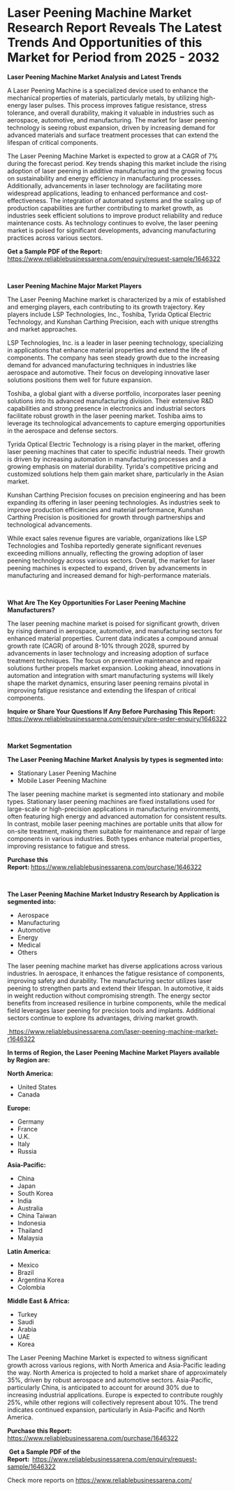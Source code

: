<p><h1>Laser Peening Machine Market Research Report Reveals The Latest Trends And Opportunities of this Market for Period from 2025 - 2032</h1></p><p><strong>Laser Peening Machine Market Analysis and Latest Trends</strong></p>
<p><p>A Laser Peening Machine is a specialized device used to enhance the mechanical properties of materials, particularly metals, by utilizing high-energy laser pulses. This process improves fatigue resistance, stress tolerance, and overall durability, making it valuable in industries such as aerospace, automotive, and manufacturing. The market for laser peening technology is seeing robust expansion, driven by increasing demand for advanced materials and surface treatment processes that can extend the lifespan of critical components.</p><p>The Laser Peening Machine Market is expected to grow at a CAGR of 7% during the forecast period. Key trends shaping this market include the rising adoption of laser peening in additive manufacturing and the growing focus on sustainability and energy efficiency in manufacturing processes. Additionally, advancements in laser technology are facilitating more widespread applications, leading to enhanced performance and cost-effectiveness. The integration of automated systems and the scaling up of production capabilities are further contributing to market growth, as industries seek efficient solutions to improve product reliability and reduce maintenance costs. As technology continues to evolve, the laser peening market is poised for significant developments, advancing manufacturing practices across various sectors.</p></p>
<p><strong>Get a Sample PDF of the Report:&nbsp;</strong> <a href="https://www.reliablebusinessarena.com/enquiry/request-sample/1646322?utm_campaign=1905&utm_medium=2&utm_source=Github&utm_content=ia&utm_term=23022025&utm_id=laser-peening-machine">https://www.reliablebusinessarena.com/enquiry/request-sample/1646322</a></p>
<p>&nbsp;</p>
<p><strong>Laser Peening Machine Major Market Players</strong></p>
<p><p>The Laser Peening Machine market is characterized by a mix of established and emerging players, each contributing to its growth trajectory. Key players include LSP Technologies, Inc., Toshiba, Tyrida Optical Electric Technology, and Kunshan Carthing Precision, each with unique strengths and market approaches.</p><p>LSP Technologies, Inc. is a leader in laser peening technology, specializing in applications that enhance material properties and extend the life of components. The company has seen steady growth due to the increasing demand for advanced manufacturing techniques in industries like aerospace and automotive. Their focus on developing innovative laser solutions positions them well for future expansion.</p><p>Toshiba, a global giant with a diverse portfolio, incorporates laser peening solutions into its advanced manufacturing division. Their extensive R&D capabilities and strong presence in electronics and industrial sectors facilitate robust growth in the laser peening market. Toshiba aims to leverage its technological advancements to capture emerging opportunities in the aerospace and defense sectors.</p><p>Tyrida Optical Electric Technology is a rising player in the market, offering laser peening machines that cater to specific industrial needs. Their growth is driven by increasing automation in manufacturing processes and a growing emphasis on material durability. Tyrida's competitive pricing and customized solutions help them gain market share, particularly in the Asian market.</p><p>Kunshan Carthing Precision focuses on precision engineering and has been expanding its offering in laser peening technologies. As industries seek to improve production efficiencies and material performance, Kunshan Carthing Precision is positioned for growth through partnerships and technological advancements.</p><p>While exact sales revenue figures are variable, organizations like LSP Technologies and Toshiba reportedly generate significant revenues exceeding millions annually, reflecting the growing adoption of laser peening technology across various sectors. Overall, the market for laser peening machines is expected to expand, driven by advancements in manufacturing and increased demand for high-performance materials.</p></p>
<p>&nbsp;</p>
<p><strong>What Are The Key Opportunities For Laser Peening Machine Manufacturers?</strong></p>
<p><p>The laser peening machine market is poised for significant growth, driven by rising demand in aerospace, automotive, and manufacturing sectors for enhanced material properties. Current data indicates a compound annual growth rate (CAGR) of around 8-10% through 2028, spurred by advancements in laser technology and increasing adoption of surface treatment techniques. The focus on preventive maintenance and repair solutions further propels market expansion. Looking ahead, innovations in automation and integration with smart manufacturing systems will likely shape the market dynamics, ensuring laser peening remains pivotal in improving fatigue resistance and extending the lifespan of critical components.</p></p>
<p><strong>Inquire or Share Your Questions If Any Before Purchasing This Report:</strong> <a href="https://www.reliablebusinessarena.com/enquiry/pre-order-enquiry/1646322?utm_campaign=1905&utm_medium=2&utm_source=Github&utm_content=ia&utm_term=23022025&utm_id=laser-peening-machine">https://www.reliablebusinessarena.com/enquiry/pre-order-enquiry/1646322</a></p>
<p>&nbsp;</p>
<p><strong>Market Segmentation</strong></p>
<p><strong>The Laser Peening Machine Market Analysis by types is segmented into:</strong></p>
<p><ul><li>Stationary Laser Peening Machine</li><li>Mobile Laser Peening Machine</li></ul></p>
<p><p>The laser peening machine market is segmented into stationary and mobile types. Stationary laser peening machines are fixed installations used for large-scale or high-precision applications in manufacturing environments, often featuring high energy and advanced automation for consistent results. In contrast, mobile laser peening machines are portable units that allow for on-site treatment, making them suitable for maintenance and repair of large components in various industries. Both types enhance material properties, improving resistance to fatigue and stress.</p></p>
<p><strong>Purchase this Report:&nbsp;</strong><a href="https://www.reliablebusinessarena.com/purchase/1646322?utm_campaign=1905&utm_medium=2&utm_source=Github&utm_content=ia&utm_term=23022025&utm_id=laser-peening-machine">https://www.reliablebusinessarena.com/purchase/1646322</a></p>
<p>&nbsp;</p>
<p><strong>The Laser Peening Machine Market Industry Research by Application is segmented into:</strong></p>
<p><ul><li>Aerospace</li><li>Manufacturing</li><li>Automotive</li><li>Energy</li><li>Medical</li><li>Others</li></ul></p>
<p><p>The laser peening machine market has diverse applications across various industries. In aerospace, it enhances the fatigue resistance of components, improving safety and durability. The manufacturing sector utilizes laser peening to strengthen parts and extend their lifespan. In automotive, it aids in weight reduction without compromising strength. The energy sector benefits from increased resilience in turbine components, while the medical field leverages laser peening for precision tools and implants. Additional sectors continue to explore its advantages, driving market growth.</p></p>
<p><a href="https://www.reliablebusinessarena.com/laser-peening-machine-market-r1646322?utm_campaign=1905&utm_medium=2&utm_source=Github&utm_content=ia&utm_term=23022025&utm_id=laser-peening-machine">&nbsp;https://www.reliablebusinessarena.com/laser-peening-machine-market-r1646322</a></p>
<p><strong>In terms of Region, the Laser Peening Machine Market Players available by Region are:</strong></p>
<p>
    <p> <strong> North America: </strong>
        <ul>
            <li>United States</li>
            <li>Canada</li>
        </ul>
        </p> 
    <p> <strong> Europe: </strong>
        <ul>
            <li>Germany</li>
            <li>France</li>
            <li>U.K.</li>
            <li>Italy</li>
            <li>Russia</li>
        </ul>
        </p> 
    <p> <strong> Asia-Pacific: </strong>
        <ul>
            <li>China</li>
            <li>Japan</li>
            <li>South Korea</li>
            <li>India</li>
            <li>Australia</li>
            <li>China Taiwan</li>
            <li>Indonesia</li>
            <li>Thailand</li>
            <li>Malaysia</li>
        </ul>
        </p> 
    <p> <strong> Latin America: </strong>
        <ul>
            <li>Mexico</li>
            <li>Brazil</li>
            <li>Argentina Korea</li>
            <li>Colombia</li>
        </ul>
        </p> 
    <p> <strong> Middle East & Africa: </strong>
        <ul>
            <li>Turkey</li>
            <li>Saudi</li>
            <li>Arabia</li>
            <li>UAE</li>
            <li>Korea</li>
        </ul>
    </p>
    </p>
<p><p>The Laser Peening Machine Market is expected to witness significant growth across various regions, with North America and Asia-Pacific leading the way. North America is projected to hold a market share of approximately 35%, driven by robust aerospace and automotive sectors. Asia-Pacific, particularly China, is anticipated to account for around 30% due to increasing industrial applications. Europe is expected to contribute roughly 25%, while other regions will collectively represent about 10%. The trend indicates continued expansion, particularly in Asia-Pacific and North America.</p></p>
<p><strong>Purchase this Report: </strong><a href="https://www.reliablebusinessarena.com/purchase/1646322?utm_campaign=1905&utm_medium=2&utm_source=Github&utm_content=ia&utm_term=23022025&utm_id=laser-peening-machine">https://www.reliablebusinessarena.com/purchase/1646322</a></p>
<p>&nbsp;<strong>Get a Sample PDF of the Report:&nbsp;&nbsp;</strong><a href="https://www.reliablebusinessarena.com/enquiry/request-sample/1646322?utm_campaign=1905&utm_medium=2&utm_source=Github&utm_content=ia&utm_term=23022025&utm_id=laser-peening-machine">https://www.reliablebusinessarena.com/enquiry/request-sample/1646322</a></p>
<p><strong></strong></p>
<p>Check more reports on <a href="https://www.reliablebusinessarena.com/?utm_campaign=1905&utm_medium=2&utm_source=Github&utm_content=ia&utm_term=23022025&utm_id=laser-peening-machine">https://www.reliablebusinessarena.com/</a></p>